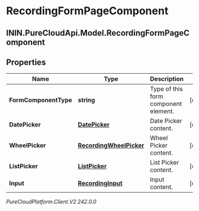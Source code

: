 # RecordingFormPageComponent

## ININ.PureCloudApi.Model.RecordingFormPageComponent

## Properties

|Name | Type | Description | Notes|
|------------ | ------------- | ------------- | -------------|
| **FormComponentType** | **string** | Type of this form component element. | [optional] |
| **DatePicker** | [**DatePicker**](DatePicker) | Date Picker content. | [optional] |
| **WheelPicker** | [**RecordingWheelPicker**](RecordingWheelPicker) | Wheel Picker content. | [optional] |
| **ListPicker** | [**ListPicker**](ListPicker) | List Picker content. | [optional] |
| **Input** | [**RecordingInput**](RecordingInput) | Input content. | [optional] |



_PureCloudPlatform.Client.V2 242.0.0_
